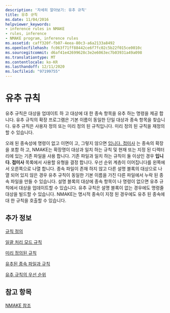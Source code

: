 ```yaml
---
description: '자세히 알아보기: 유추 규칙'
title: 유추 규칙
ms.date: 11/04/2016
helpviewer_keywords:
- inference rules in NMAKE
- rules, inference
- NMAKE program, inference rules
ms.assetid: caff320f-fb07-4eea-80c3-a6a2133a8492
ms.openlocfilehash: fc063f71ff88442ce6f7fc02c5b22f015ce0010c
ms.sourcegitcommit: d6af41e42699628c3e2e6063ec7b03931a49a098
ms.translationtype: MT
ms.contentlocale: ko-KR
ms.lasthandoff: 12/11/2020
ms.locfileid: "97199755"
---
```

# <a name="inference-rules"></a>유추 규칙

유추 규칙은 대상을 업데이트 하 고 대상에 대 한 종속 항목을 유추 하는 명령을 제공 합니다. 유추 규칙의 확장 프로그램은 기본 이름이 동일한 단일 대상과 종속 항목을 찾습니다. 유추 규칙은 사용자 정의 또는 미리 정의 된 규칙입니다. 미리 정의 된 규칙을 재정의할 수 있습니다.

오래 된 종속성에 명령이 없고 이면이 고, 그렇지 않으면 [입니다. 접미사](dot-directives.md) 는 종속의 확장을 포함 하 고, NMAKE는 확장명이 대상과 일치 하는 규칙 및 현재 또는 지정 된 디렉터리에 있는 기존 파일을 사용 합니다. 기존 파일과 일치 하는 규칙이 둘 이상인 경우 **입니다. 접미사** 목록에서 사용할 유형을 결정 합니다. 우선 순위 계층이 이어집니다를 왼쪽에서 오른쪽으로 나열 합니다. 종속 파일이 존재 하지 않고 다른 설명 블록의 대상으로 나열 되어 있지 않은 경우 유추 규칙이 동일한 기본 이름을 가진 다른 파일에서 누락 된 종속 파일을 만들 수 있습니다. 설명 블록의 대상에 종속 항목이 나 명령이 없으면 유추 규칙에서 대상을 업데이트할 수 있습니다. 유추 규칙은 설명 블록이 없는 경우에도 명령줄 대상을 빌드할 수 있습니다. NMAKE는 명시적 종속이 지정 된 경우에도 유추 된 종속에 대 한 규칙을 호출할 수 있습니다.

## <a name="what-do-you-want-to-know-more-about"></a>추가 정보

[규칙 정의](defining-a-rule.md)

[일괄 처리 모드 규칙](batch-mode-rules.md)

[미리 정의된 규칙](predefined-rules.md)

[유추된 종속 파일과 규칙](inferred-dependents-and-rules.md)

[유추 규칙의 우선 순위](precedence-in-inference-rules.md)

## <a name="see-also"></a>참고 항목

[NMAKE 참조](nmake-reference.md)

